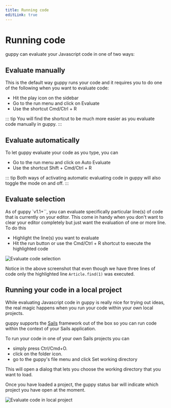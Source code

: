 ```yaml
---
title: Running code
editLink: true
---
```


# Running code

guppy can evaluate your Javascript code in one of two ways:

## Evaluate manually

This is the default way guppy runs your code and it requires you to do one of the following when you want to evaluate code:

- Hit the play icon on the sidebar
- Go to the run menu and click on Evaluate
- Use the shortcut Cmd/Ctrl + R

::: tip
You will find the shortcut to be much more easier as you evaluate code manually in guppy.
:::

## Evaluate automatically

To let guppy evaluate your code as you type, you can

- Go to the run menu and click on Auto Evaluate
- Use the shortcut Shift + Cmd/Ctrl + R

::: tip
Both ways of activating automatic evaluating code in guppy will also toggle the mode on and off.
:::

## Evaluate selection

As of guppy `v1.1+``, you can evaluate specifically particular line(s) of code that is currently on your editor. This come in handy when you don't want to clear your editor completely but just want the evaluation of one or more line. To do this

- Highlight the line(s) you want to evaluate
- Hit the run button or use the Cmd/Ctrl + R shortcut to execute the highlighted code

![Evaluate code selection](/images/guppy/evaluate-selection.png)

Notice in the above screenshot that even though we have three lines of code only the highlighted line `Article.find(1)` was executed.

## Running your code in a local project

While evaluating Javascript code in guppy is really nice for trying out ideas, the real magic happens when you run your code within your own local projects.

guppy supports the [Sails](https://sailsjs.com) framework out of the box so you can run code within the context of your Sails application.

To run your code in one of your own Sails projects you can

- simply press Ctrl/Cmd+O.
- click on the folder icon.
- go to the guppy's file menu and click Set working directory

This will open a dialog that lets you choose the working directory that you want to load.

Once you have loaded a project, the guppy status bar will indicate which project you have open at the moment.

![Evaluate code in local project](/images/guppy/evaluate-code-in-local-project.png)
